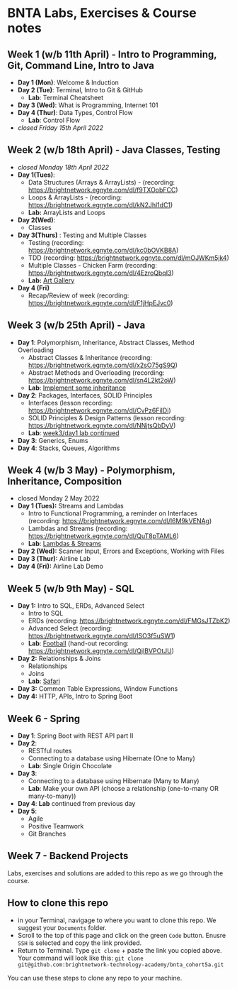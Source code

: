 # BNTA Labs, Exercises & Course notes

## Week 1 (w/b 11th April) - Intro to Programming, Git, Command Line, Intro to Java
- **Day 1 (Mon)**: Welcome & Induction
- **Day 2 (Tue)**: Terminal, Intro to Git & GitHub
    - **Lab**: Terminal Cheatsheet
- **Day 3 (Wed)**: What is Programming, Internet 101
- **Day 4 (Thur)**: Data Types, Control Flow
    - **Lab**: Control Flow
- *closed Friday 15th April 2022*

## Week 2 (w/b 18th April) - Java Classes, Testing
- *closed Monday 18th April 2022*
- **Day 1(Tues)**: 
    - Data Structures (Arrays & ArrayLists) - (recording: https://brightnetwork.egnyte.com/dl/f9TXOobFCC)
    - Loops & ArrayLists - (recording: https://brightnetwork.egnyte.com/dl/kN2Jhl1dC1)
    - **Lab:** ArrayLists and Loops
- **Day 2(Wed)**: 
    - Classes
- **Day 3(Thurs)** : Testing and Multiple Classes
    - Testing (recording: https://brightnetwork.egnyte.com/dl/kc0bOVKB8A)
    - TDD (recording: https://brightnetwork.egnyte.com/dl/mOJWKm5jk4)
    - Multiple Classes - Chicken Farm (recording: https://brightnetwork.egnyte.com/dl/4EzroQbqI3)
    - **Lab:** [Art Gallery](https://github.com/brightnetwork-technology-academy/bnta_cohort5a/tree/main/week_02/day_03/lab-multiple-classes-art-gallery)
- **Day 4 (Fri)**
    - Recap/Review of week (recording: https://brightnetwork.egnyte.com/dl/F1jHpEJvc0)

## Week 3 (w/b 25th April) - Java
- **Day 1**: Polymorphism, Inheritance, Abstract Classes, Method Overloading
    - Abstract Classes & Inheritance (recording: https://brightnetwork.egnyte.com/dl/x2sO75gS9Q)
    - Abstract Methods and Overloading (recording: https://brightnetwork.egnyte.com/dl/sn4L2kt2oW)
    - **Lab**: [Implement some inheritance](https://github.com/brightnetwork-technology-academy/bnta_cohort5a/tree/main/week_03/day_01/lab-polymorphism)
- **Day 2**: Packages, Interfaces, SOLID Principles
    - Interfaces (lesson recording: https://brightnetwork.egnyte.com/dl/CvPz6FiIDi)
    - SOLID Principles & Design Patterns (lesson recording: https://brightnetwork.egnyte.com/dl/NNjtsQbDyV)
    - **Lab**: [week3/day1 lab continued](https://github.com/brightnetwork-technology-academy/bnta_cohort5a/tree/main/week_03/day_01/lab-polymorphism)
- **Day 3**: Generics, Enums
- **Day 4**: Stacks, Queues, Algorithms


## Week 4 (w/b 3 May) - Polymorphism, Inheritance, Composition
- closed Monday 2 May 2022
- **Day 1 (Tues):** Streams and Lambdas
    - Intro to Functional Programming, a reminder on Interfaces (recording: https://brightnetwork.egnyte.com/dl/l6M9kVENAg)
    - Lambdas and Streams (recording: https://brightnetwork.egnyte.com/dl/QuT8pTAML6)
    - **Lab**: [Lambdas & Streams](https://github.com/brightnetwork-technology-academy/bnta_cohort5a/tree/main/week_04/day_01/lab-streamapi-CORRECT/start_code_lab_stream_api)
- **Day 2 (Wed):** Scanner Input, Errors and Exceptions, Working with Files
- **Day 3 (Thur):** Airline Lab
- **Day 4 (Fri):** Airline Lab Demo

## Week 5 (w/b 9th May) - SQL
- **Day 1:** Intro to SQL, ERDs, Advanced Select
    - Intro to SQL
    - ERDs (recording: https://brightnetwork.egnyte.com/dl/FMGsJTZbK2)
    - Advanced Select (recording: https://brightnetwork.egnyte.com/dl/ISO3f5uSW1)
    - **Lab**: [Football](week_05/day_01/task01_football_matches/) (hand-out recording: https://brightnetwork.egnyte.com/dl/QjIBVPOtJU)
- **Day 2:** Relationships & Joins
    - Relationships
    - Joins
    - **Lab**: [Safari](week_05/day_02/safari_lab)
- **Day 3:** Common Table Expressions, Window Functions
- **Day 4:** HTTP, APIs, Intro to Spring Boot

## Week 6 - Spring
- **Day 1**: Spring Boot with REST API part II
- **Day 2**: 
    - RESTful routes
    - Connecting to a database using Hibernate (One to Many)
    - **Lab**: Single Origin Chocolate
- **Day 3**: 
    - Connecting to a database using Hibernate (Many to Many)
    - **Lab**: Make your own API (choose a relationship (one-to-many OR many-to-many))
- **Day 4**: **Lab** continued from previous day
- **Day 5**:
    - Agile
    - Positive Teamwork
    - Git Branches

## Week 7 - Backend Projects




 Labs, exercises and solutions are added to this repo as we go through the course.

 ## How to clone this repo

 - in your Terminal, navigage to where you want to clone this repo. We suggest your `Documents` folder.
 - Scroll to the top of this page and click on the green `Code` button. Enusre `SSH` is selected and copy the link provided.
 - Return to Terminal. Type `git clone` + paste the link you copied above. Your command will look like this:
 `git clone git@github.com:brightnetwork-technology-academy/bnta_cohort5a.git`

 You can use these steps to clone any repo to your machine.

 
